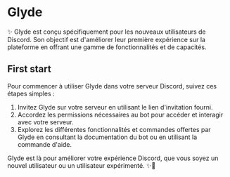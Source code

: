 # Glyde

✨ Glyde est conçu spécifiquement pour les nouveaux utilisateurs de Discord. Son objectif est d'améliorer leur première expérience sur la plateforme en offrant une gamme de fonctionnalités et de capacités.


## First start
Pour commencer à utiliser Glyde dans votre serveur Discord, suivez ces étapes simples :

1. Invitez Glyde sur votre serveur en utilisant le lien d'invitation fourni.
2. Accordez les permissions nécessaires au bot pour accéder et interagir avec votre serveur.
3. Explorez les différentes fonctionnalités et commandes offertes par Glyde en consultant la documentation du bot ou en utilisant la commande d'aide.

Glyde est là pour améliorer votre expérience Discord, que vous soyez un nouvel utilisateur ou un utilisateur expérimenté.
✨🤖
